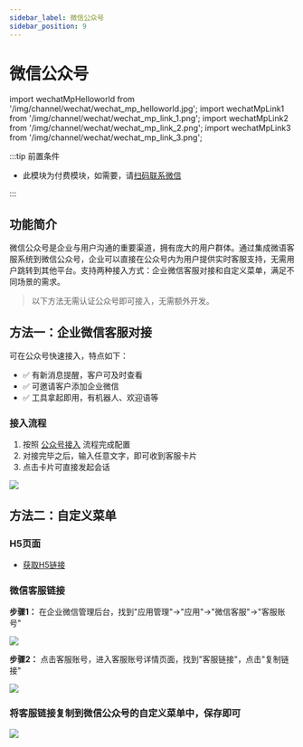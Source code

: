 ```yaml
---
sidebar_label: 微信公众号
sidebar_position: 9
---
```


# 微信公众号

import wechatMpHelloworld from '/img/channel/wechat/wechat_mp_helloworld.jpg';
import wechatMpLink1 from '/img/channel/wechat/wechat_mp_link_1.png';
import wechatMpLink2 from '/img/channel/wechat/wechat_mp_link_2.png';
import wechatMpLink3 from '/img/channel/wechat/wechat_mp_link_3.png';

:::tip 前置条件

- 此模块为付费模块，如需要，请[扫码联系微信](/img/wechat.png)

:::

## 功能简介

微信公众号是企业与用户沟通的重要渠道，拥有庞大的用户群体。通过集成微语客服系统到微信公众号，企业可以直接在公众号内为用户提供实时客服支持，无需用户跳转到其他平台。支持两种接入方式：企业微信客服对接和自定义菜单，满足不同场景的需求。

> 以下方法无需认证公众号即可接入，无需额外开发。

## 方法一：企业微信客服对接

可在公众号快速接入，特点如下：

- ✅ 有新消息提醒，客户可及时查看
- ✅ 可邀请客户添加企业微信
- ✅ 工具拿起即用，有机器人、欢迎语等

### 接入流程

1. 按照 [公众号接入](./wechat_work#在公众号中接入) 流程完成配置
2. 对接完毕之后，输入任意文字，即可收到客服卡片
3. 点击卡片可直接发起会话

<img src={wechatMpHelloworld} />

## 方法二：自定义菜单

### H5页面

- [获取H5链接](./web.md)

### 微信客服链接

**步骤1：** 在企业微信管理后台，找到"应用管理"->"应用"->"微信客服"->"客服账号"

<img src={wechatMpLink1} />

**步骤2：** 点击客服账号，进入客服账号详情页面，找到"客服链接"，点击"复制链接"

<img src={wechatMpLink2} />

### 将客服链接复制到微信公众号的自定义菜单中，保存即可

<img src={wechatMpLink3} />
